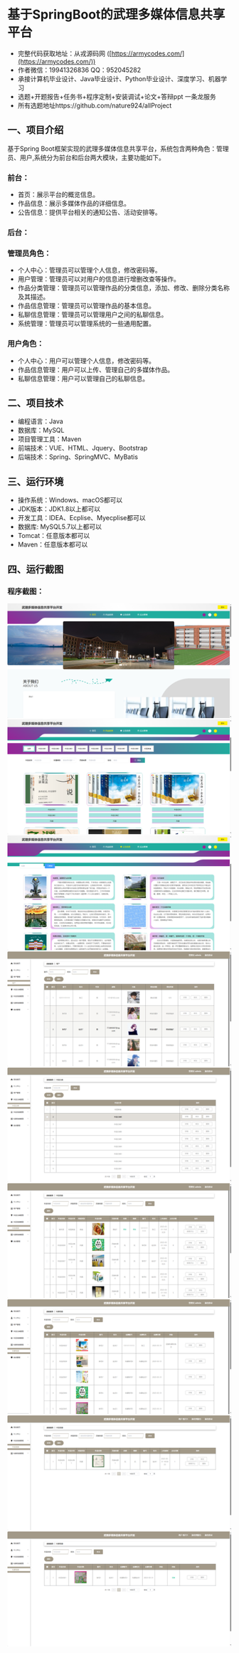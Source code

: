 基于SpringBoot的武理多媒体信息共享平台
=
- 完整代码获取地址：从戎源码网 ([https://armycodes.com/](https://armycodes.com/))
- 作者微信：19941326836  QQ：952045282 
- 承接计算机毕业设计、Java毕业设计、Python毕业设计、深度学习、机器学习
- 选题+开题报告+任务书+程序定制+安装调试+论文+答辩ppt 一条龙服务
- 所有选题地址https://github.com/nature924/allProject

一、项目介绍
---
基于Spring Boot框架实现的武理多媒体信息共享平台，系统包含两种角色：管理员、用户,系统分为前台和后台两大模块，主要功能如下。

### 前台：
- 首页：展示平台的概览信息。
- 作品信息：展示多媒体作品的详细信息。
- 公告信息：提供平台相关的通知公告、活动安排等。

### 后台：
### 管理员角色：
- 个人中心：管理员可以管理个人信息，修改密码等。
- 用户管理：管理员可以对用户的信息进行增删改查等操作。
- 作品分类管理：管理员可以管理作品的分类信息，添加、修改、删除分类名称及其描述。
- 作品信息管理：管理员可以管理作品的基本信息。
- 私聊信息管理：管理员可以管理用户之间的私聊信息。
- 系统管理：管理员可以管理系统的一些通用配置。

### 用户角色：
- 个人中心：用户可以管理个人信息，修改密码等。
- 作品信息管理：用户可以上传、管理自己的多媒体作品。
- 私聊信息管理：用户可以管理自己的私聊信息。





二、项目技术
---
- 编程语言：Java
- 数据库：MySQL
- 项目管理工具：Maven
- 前端技术：VUE、HTML、Jquery、Bootstrap
- 后端技术：Spring、SpringMVC、MyBatis

三、运行环境
---
- 操作系统：Windows、macOS都可以
- JDK版本：JDK1.8以上都可以
- 开发工具：IDEA、Ecplise、Myecplise都可以
- 数据库: MySQL5.7以上都可以
- Tomcat：任意版本都可以
- Maven：任意版本都可以

四、运行截图
---


### 程序截图：
![image/1.png](image/1.png)
![image/1.png](image/2.png)
![image/1.png](image/3.png)
![image/1.png](image/4.png)
![image/1.png](image/5.png)
![image/1.png](image/6.png)
![image/1.png](image/7.png)
![image/1.png](image/8.png)
![image/1.png](image/9.png)

